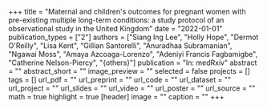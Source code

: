 +++
title = "Maternal and children's outcomes for pregnant women with pre-existing multiple long-term conditions: a study protocol of an observational study in the United Kingdom"
date = "2022-01-01"
publication_types = ["2"]
authors = ["Siang Ing Lee", "Holly Hope", "Dermot O'Reilly", "Lisa Kent", "Gillian Santorelli", "Anuradhaa Subramanian", "Ngawai Moss", "Amaya Azcoaga-Lorenzo", "Adeniyi Francis Fagbamigbe", "Catherine Nelson-Piercy", "{others}"]
publication = "In: medRxiv"
abstract = ""
abstract_short = ""
image_preview = ""
selected = false
projects = []
tags = []
url_pdf = ""
url_preprint = ""
url_code = ""
url_dataset = ""
url_project = ""
url_slides = ""
url_video = ""
url_poster = ""
url_source = ""
math = true
highlight = true
[header]
image = ""
caption = ""
+++
